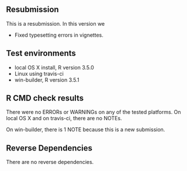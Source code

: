## Resubmission
This is a resubmission. In this version we

* Fixed typesetting errors in vignettes. 

## Test environments
* local OS X install, R version 3.5.0
* Linux using travis-ci
* win-builder, R version 3.5.1


## R CMD check results
There were no ERRORs or WARNINGs on any of the tested platforms.
On local OS X and on travis-ci, there are no NOTEs. 

On win-builder, there is 1 NOTE because this is a new submission.

## Reverse Dependencies
There are no reverse dependencies. 
